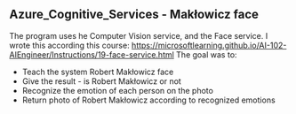 ## Azure_Cognitive_Services -  Makłowicz face
The program uses he Computer Vision service, and the Face service. I wrote this according this course: https://microsoftlearning.github.io/AI-102-AIEngineer/Instructions/19-face-service.html
The goal was to:
* Teach the system Robert Makłowicz face
* Give the result - is Robert Makłowicz or not
* Recognize the emotion of each person on the photo
* Return photo of Robert Makłowicz according to recognized emotions
